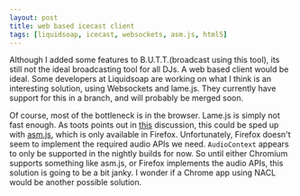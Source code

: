 ```yaml
---
layout: post
title: web based icecast client
tags: [liquidsoap, icecast, websockets, asm.js, html5]
---
```


Although I added some features to B.U.T.T.(broadcast using this tool), its still not the ideal broadcasting tool for all DJs. A web based client would be ideal. Some developers at Liquidsoap are working on what I think is an interesting solution, using Websockets and lame.js. They currently have support for this in a branch, and will probably be merged soon.

Of course, most of the bottleneck is in the browser. Lame.js is simply not fast enough. As toots points out in [this](https://github.com/savonet/liquidsoap/pull/90#issuecomment-21254384) discussion, this could be sped up with [asm.js](http://asmjs.org/), which is only available in Firefox. Unfortunately, Firefox doesn't seem to implement the required audio APIs we need. `AudioContext` appears to only be supported in the nightly builds for now. So until either Chromium supports something like asm.js, or Firefox implements the audio APIs, this solution is going to be a bit janky. I wonder if a Chrome app using NACL would be another possible solution.
